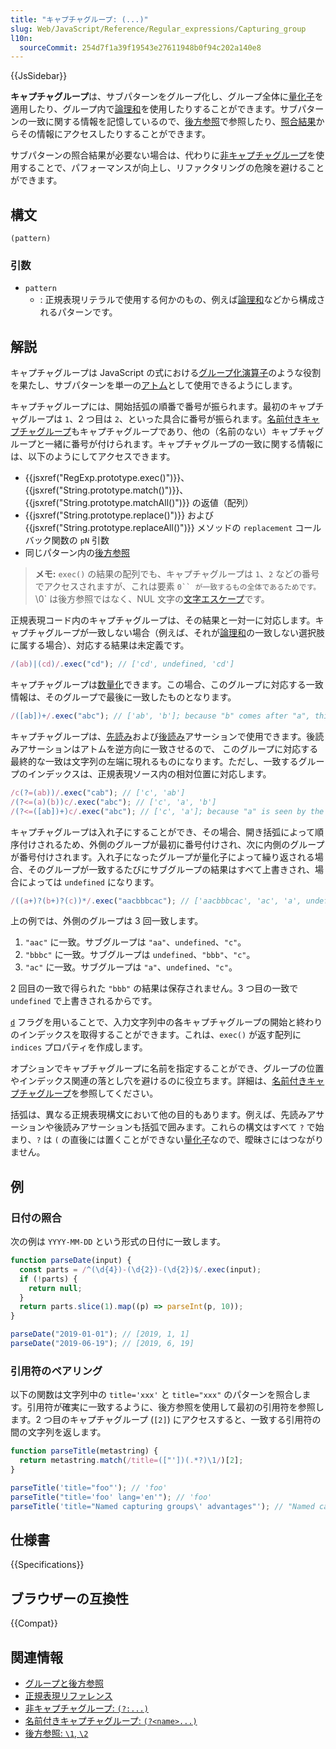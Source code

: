 ```yaml
---
title: "キャプチャグループ: (...)"
slug: Web/JavaScript/Reference/Regular_expressions/Capturing_group
l10n:
  sourceCommit: 254d7f1a39f19543e27611948b0f94c202a140e8
---
```


{{JsSidebar}}

**キャプチャグループ**は、サブパターンをグループ化し、グループ全体に[量化子](/ja/docs/Web/JavaScript/Reference/Regular_expressions/Quantifier)を適用したり、グループ内で[論理和](/ja/docs/Web/JavaScript/Reference/Regular_expressions/Disjunction)を使用したりすることができます。サブパターンの一致に関する情報を記憶しているので、[後方参照](/ja/docs/Web/JavaScript/Reference/Regular_expressions/Backreference)で参照したり、[照合結果](/ja/docs/Web/JavaScript/Reference/Global_Objects/RegExp/exec#返値)からその情報にアクセスしたりすることができます。

サブパターンの照合結果が必要ない場合は、代わりに[非キャプチャグループ](/ja/docs/Web/JavaScript/Reference/Regular_expressions/Non-capturing_group)を使用することで、パフォーマンスが向上し、リファクタリングの危険を避けることができます。

## 構文

```regex
(pattern)
```

### 引数

- `pattern`
  - : 正規表現リテラルで使用する何かのもの、例えば[論理和](/ja/docs/Web/JavaScript/Reference/Regular_expressions/Disjunction)などから構成されるパターンです。

## 解説

キャプチャグループは JavaScript の式における[グループ化演算子](/ja/docs/Web/JavaScript/Reference/Operators/Grouping)のような役割を果たし、サブパターンを単一の[アトム](/ja/docs/Web/JavaScript/Reference/Regular_expressions#アトム)として使用できるようにします。

キャプチャグループには、開始括弧の順番で番号が振られます。最初のキャプチャグループは `1`、2 つ目は `2`、といった具合に番号が振られます。[名前付きキャプチャグループ](/ja/docs/Web/JavaScript/Reference/Regular_expressions/Named_capturing_group)もキャプチャグループであり、他の（名前のない）キャプチャグループと一緒に番号が付けられます。キャプチャグループの一致に関する情報には、以下のようにしてアクセスできます。

- {{jsxref("RegExp.prototype.exec()")}}、{{jsxref("String.prototype.match()")}}、{{jsxref("String.prototype.matchAll()")}} の返値（配列）
- {{jsxref("String.prototype.replace()")}} および {{jsxref("String.prototype.replaceAll()")}} メソッドの `replacement` コールバック関数の `pN` 引数
- 同じパターン内の[後方参照](/ja/docs/Web/JavaScript/Reference/Regular_expressions/Backreference)

> **メモ:** `exec()` の結果の配列でも、キャプチャグループは `1`、`2` などの番号でアクセスされますが、これは要素 `0`` が一致するもの全体であるためです。`\0` は後方参照ではなく、NUL 文字の[文字エスケープ](/ja/docs/Web/JavaScript/Reference/Regular_expressions/Character_escape)です。

正規表現コード内のキャプチャグループは、その結果と一対一に対応します。キャプチャグループが一致しない場合（例えば、それが[論理和](/ja/docs/Web/JavaScript/Reference/Regular_expressions/Disjunction)の一致しない選択肢に属する場合）、対応する結果は未定義です。

```js
/(ab)|(cd)/.exec("cd"); // ['cd', undefined, 'cd']
```

キャプチャグループは[数量化](/ja/docs/Web/JavaScript/Reference/Regular_expressions/Quantifier)できます。この場合、このグループに対応する一致情報は、そのグループで最後に一致したものとなります。

```js
/([ab])+/.exec("abc"); // ['ab', 'b']; because "b" comes after "a", this result overwrites the previous one
```

キャプチャグループは、[先読み](/ja/docs/Web/JavaScript/Reference/Regular_expressions/Lookahead_assertion)および[後読み](/ja/docs/Web/JavaScript/Reference/Regular_expressions/Lookbehind_assertion)アサーションで使用できます。後読みアサーションはアトムを逆方向に一致させるので、 このグループに対応する最終的な一致は文字列の左端に現れるものになります。ただし、一致するグループのインデックスは、正規表現ソース内の相対位置に対応します。

```js
/c(?=(ab))/.exec("cab"); // ['c', 'ab']
/(?<=(a)(b))c/.exec("abc"); // ['c', 'a', 'b']
/(?<=([ab])+)c/.exec("abc"); // ['c', 'a']; because "a" is seen by the lookbehind after the lookbehind has seen "b"
```

キャプチャグループは入れ子にすることができ、その場合、開き括弧によって順序付けされるため、外側のグループが最初に番号付けされ、次に内側のグループが番号付けされます。入れ子になったグループが量化子によって繰り返される場合、そのグループが一致するたびにサブグループの結果はすべて上書きされ、場合によっては `undefined` になります。

```js
/((a+)?(b+)?(c))*/.exec("aacbbbcac"); // ['aacbbbcac', 'ac', 'a', undefined, 'c']
```

上の例では、外側のグループは 3 回一致します。

1. `"aac"` に一致。サブグループは `"aa"`、`undefined`、`"c"`。
2. `"bbbc"` に一致。サブグループは `undefined`、`"bbb"`、`"c"`。
3. `"ac"` に一致。サブグループは `"a"`、`undefined`、`"c"`。

2 回目の一致で得られた `"bbb"` の結果は保存されません。3 つ目の一致で `undefined` で上書きされるからです。

[`d`](/ja/docs/Web/JavaScript/Reference/Global_Objects/RegExp/hasIndices) フラグを用いることで、入力文字列中の各キャプチャグループの開始と終わりのインデックスを取得することができます。これは、`exec()` が返す配列に `indices` プロパティを作成します。

オプションでキャプチャグループに名前を指定することができ、グループの位置やインデックス関連の落とし穴を避けるのに役立ちます。詳細は、[名前付きキャプチャグループ](/ja/docs/Web/JavaScript/Reference/Regular_expressions/Named_capturing_group)を参照してください。

括弧は、異なる正規表現構文において他の目的もあります。例えば、先読みアサーションや後読みアサーションも括弧で囲みます。これらの構文はすべて `?` で始まり、`?` は `(` の直後には置くことができない[量化子](/ja/docs/Web/JavaScript/Reference/Regular_expressions/Quantifier)なので、曖昧さにはつながりません。

## 例

### 日付の照合

次の例は `YYYY-MM-DD` という形式の日付に一致します。

```js
function parseDate(input) {
  const parts = /^(\d{4})-(\d{2})-(\d{2})$/.exec(input);
  if (!parts) {
    return null;
  }
  return parts.slice(1).map((p) => parseInt(p, 10));
}

parseDate("2019-01-01"); // [2019, 1, 1]
parseDate("2019-06-19"); // [2019, 6, 19]
```

### 引用符のペアリング

以下の関数は文字列中の `title='xxx'` と `title="xxx"` のパターンを照合します。引用符が確実に一致するように、後方参照を使用して最初の引用符を参照します。2 つ目のキャプチャグループ (`[2]`) にアクセスすると、一致する引用符の間の文字列を返します。

```js
function parseTitle(metastring) {
  return metastring.match(/title=(["'])(.*?)\1/)[2];
}

parseTitle('title="foo"'); // 'foo'
parseTitle("title='foo' lang='en'"); // 'foo'
parseTitle('title="Named capturing groups\' advantages"'); // "Named capturing groups' advantages"
```

## 仕様書

{{Specifications}}

## ブラウザーの互換性

{{Compat}}

## 関連情報

- [グループと後方参照](/ja/docs/Web/JavaScript/Guide/Regular_expressions/Groups_and_backreferences)
- [正規表現リファレンス](/ja/docs/Web/JavaScript/Reference/Regular_expressions)
- [非キャプチャグループ: `(?:...)`](/ja/docs/Web/JavaScript/Reference/Regular_expressions/Non-capturing_group)
- [名前付きキャプチャグループ: `(?<name>...)`](/ja/docs/Web/JavaScript/Reference/Regular_expressions/Named_capturing_group)
- [後方参照: `\1`, `\2`](/ja/docs/Web/JavaScript/Reference/Regular_expressions/Backreference)
